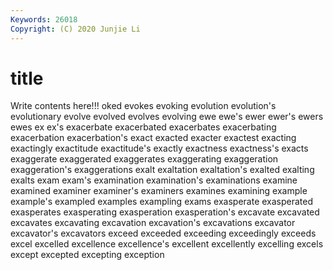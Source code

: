 ```yaml
---
Keywords: 26018
Copyright: (C) 2020 Junjie Li
---
```


# title

Write contents here!!!
oked 
evokes 
evoking 
evolution 
evolution's
evolutionary 
evolve 
evolved 
evolves 
evolving 
ewe 
ewe's 
ewer 
ewer's 
ewers
ewes 
ex 
ex's 
exacerbate 
exacerbated 
exacerbates 
exacerbating 
exacerbation 
exacerbation's 
exact
exacted 
exacter 
exactest 
exacting 
exactingly 
exactitude 
exactitude's 
exactly 
exactness 
exactness's
exacts 
exaggerate 
exaggerated 
exaggerates 
exaggerating 
exaggeration 
exaggeration's 
exaggerations 
exalt 
exaltation
exaltation's 
exalted 
exalting 
exalts 
exam 
exam's 
examination 
examination's 
examinations 
examine
examined 
examiner 
examiner's 
examiners 
examines 
examining 
example 
example's 
exampled 
examples
exampling 
exams 
exasperate 
exasperated 
exasperates 
exasperating 
exasperation 
exasperation's 
excavate 
excavated
excavates 
excavating 
excavation 
excavation's 
excavations 
excavator 
excavator's 
excavators 
exceed 
exceeded
exceeding 
exceedingly 
exceeds 
excel 
excelled 
excellence 
excellence's 
excellent 
excellently 
excelling
excels 
except 
excepted 
excepting 
exception 
